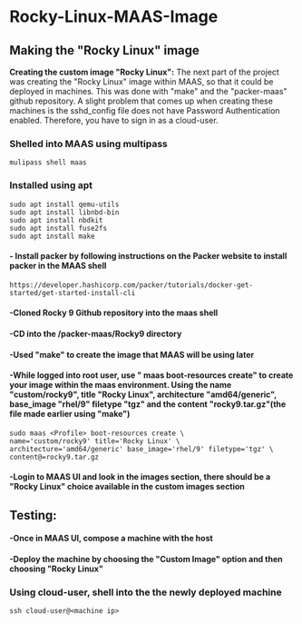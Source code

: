# Rocky-Linux-MAAS-Image

<h2>Making the "Rocky Linux" image</h2>

**Creating the custom image "Rocky Linux":**
The next part of the project was creating the "Rocky Linux" image within MAAS, so that it could be deployed in machines. This was done with "make" and the "packer-maas" github repository. A slight problem that comes up when creating these machines is the sshd_config file does not have Password Authentication enabled. Therefore, you have to sign in as a cloud-user. 

<h3>Shelled into MAAS using multipass</h3>

	mulipass shell maas

<h3>Installed using apt</h3>

	sudo apt install qemu-utils
	sudo apt install libnbd-bin
	sudo apt install nbdkit
	sudo apt install fuse2fs
 	sudo apt install make

<h4>- Install packer by following instructions on the Packer website to install packer in the MAAS shell</h4>

	https://developer.hashicorp.com/packer/tutorials/docker-get-started/get-started-install-cli

<h4>-Cloned Rocky 9 Github repository into the maas shell</h4>

<h4>-CD into the /packer-maas/Rocky9 directory</h4>

<h4>-Used "make" to create the image that MAAS will be using later</h4>

<h4>-While logged into root user, use "<Profile> maas boot-resources create" to create your image within the maas environment. Using the name "custom/rocky9", title "Rocky Linux", architecture "amd64/generic", base_image "rhel/9" filetype "tgz" and the content "rocky9.tar.gz"(the file made earlier using "make")</h4>

	sudo maas <Profile> boot-resources create \
    name='custom/rocky9' title='Rocky Linux' \
    architecture='amd64/generic' base_image='rhel/9' filetype='tgz' \
    content@=rocky9.tar.gz

<h4>-Login to MAAS UI and look in the images section, there should be a "Rocky Linux" choice available in the custom images section</h4>

**<h2>Testing:</h2>**

<h4>-Once in MAAS UI, compose a machine with the host</h4>

<h4>-Deploy the machine by choosing the "Custom Image" option and then choosing "Rocky Linux"</h4>

<h3>Using cloud-user, shell into the the newly deployed machine</h3>

	ssh cloud-user@<machine ip>
